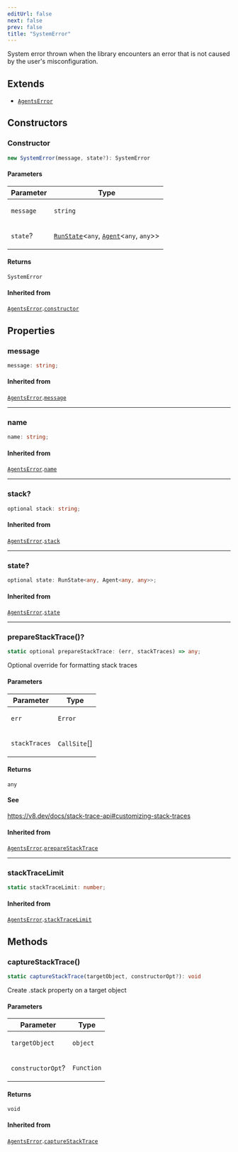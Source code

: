 ```yaml
---
editUrl: false
next: false
prev: false
title: "SystemError"
---
```


System error thrown when the library encounters an error that is not caused by the user's
misconfiguration.

## Extends

- [`AgentsError`](/openai-agents-js/openai/agents/classes/agentserror/)

## Constructors

### Constructor

```ts
new SystemError(message, state?): SystemError
```

#### Parameters

<table>
<thead>
<tr>
<th>Parameter</th>
<th>Type</th>
</tr>
</thead>
<tbody>
<tr>
<td>

`message`

</td>
<td>

`string`

</td>
</tr>
<tr>
<td>

`state`?

</td>
<td>

[`RunState`](/openai-agents-js/openai/agents/classes/runstate/)\<`any`, [`Agent`](/openai-agents-js/openai/agents/classes/agent/)\<`any`, `any`\>\>

</td>
</tr>
</tbody>
</table>

#### Returns

`SystemError`

#### Inherited from

[`AgentsError`](/openai-agents-js/openai/agents/classes/agentserror/).[`constructor`](/openai-agents-js/openai/agents/classes/agentserror/#constructor)

## Properties

### message

```ts
message: string;
```

#### Inherited from

[`AgentsError`](/openai-agents-js/openai/agents/classes/agentserror/).[`message`](/openai-agents-js/openai/agents/classes/agentserror/#message)

***

### name

```ts
name: string;
```

#### Inherited from

[`AgentsError`](/openai-agents-js/openai/agents/classes/agentserror/).[`name`](/openai-agents-js/openai/agents/classes/agentserror/#name)

***

### stack?

```ts
optional stack: string;
```

#### Inherited from

[`AgentsError`](/openai-agents-js/openai/agents/classes/agentserror/).[`stack`](/openai-agents-js/openai/agents/classes/agentserror/#stack)

***

### state?

```ts
optional state: RunState<any, Agent<any, any>>;
```

#### Inherited from

[`AgentsError`](/openai-agents-js/openai/agents/classes/agentserror/).[`state`](/openai-agents-js/openai/agents/classes/agentserror/#state)

***

### prepareStackTrace()?

```ts
static optional prepareStackTrace: (err, stackTraces) => any;
```

Optional override for formatting stack traces

#### Parameters

<table>
<thead>
<tr>
<th>Parameter</th>
<th>Type</th>
</tr>
</thead>
<tbody>
<tr>
<td>

`err`

</td>
<td>

`Error`

</td>
</tr>
<tr>
<td>

`stackTraces`

</td>
<td>

`CallSite`[]

</td>
</tr>
</tbody>
</table>

#### Returns

`any`

#### See

https://v8.dev/docs/stack-trace-api#customizing-stack-traces

#### Inherited from

[`AgentsError`](/openai-agents-js/openai/agents/classes/agentserror/).[`prepareStackTrace`](/openai-agents-js/openai/agents/classes/agentserror/#preparestacktrace)

***

### stackTraceLimit

```ts
static stackTraceLimit: number;
```

#### Inherited from

[`AgentsError`](/openai-agents-js/openai/agents/classes/agentserror/).[`stackTraceLimit`](/openai-agents-js/openai/agents/classes/agentserror/#stacktracelimit)

## Methods

### captureStackTrace()

```ts
static captureStackTrace(targetObject, constructorOpt?): void
```

Create .stack property on a target object

#### Parameters

<table>
<thead>
<tr>
<th>Parameter</th>
<th>Type</th>
</tr>
</thead>
<tbody>
<tr>
<td>

`targetObject`

</td>
<td>

`object`

</td>
</tr>
<tr>
<td>

`constructorOpt`?

</td>
<td>

`Function`

</td>
</tr>
</tbody>
</table>

#### Returns

`void`

#### Inherited from

[`AgentsError`](/openai-agents-js/openai/agents/classes/agentserror/).[`captureStackTrace`](/openai-agents-js/openai/agents/classes/agentserror/#capturestacktrace)
